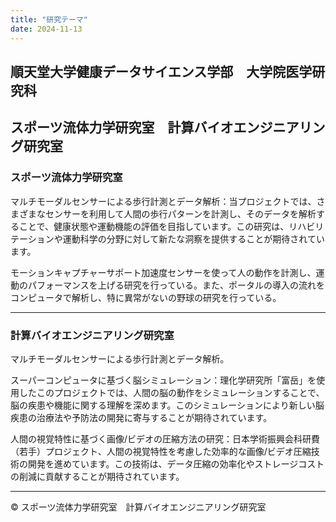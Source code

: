 ```yaml
---
title: "研究テーマ"
date: 2024-11-13
---
```


## 順天堂大学健康データサイエンス学部　大学院医学研究科

## スポーツ流体力学研究室　計算バイオエンジニアリング研究室

### スポーツ流体力学研究室
マルチモーダルセンサーによる歩行計測とデータ解析：当プロジェクトでは、さまざまなセンサーを利用して人間の歩行パターンを計測し、そのデータを解析することで、健康状態や運動機能の評価を目指しています。この研究は、リハビリテーションや運動科学の分野に対して新たな洞察を提供することが期待されています。

モーションキャプチャーサポート加速度センサーを使って人の動作を計測し、運動のパフォーマンスを上げる研究を行っている。また、ポータルの導入の流れをコンピュータで解析し、特に異常がないの野球の研究を行っている。

---

### 計算バイオエンジニアリング研究室
マルチモーダルセンサーによる歩行計測とデータ解析。

スーパーコンピュータに基づく脳シミュレーション：理化学研究所「富岳」を使用したこのプロジェクトでは、人間の脳の動作をシミュレーションすることで、脳の疾患や機能に関する理解を深めます。このシミュレーションにより新しい脳疾患の治療法や予防法の開発に寄与することが期待されています。

人間の視覚特性に基づく画像/ビデオの圧縮方法の研究：日本学術振興会科研費（若手）プロジェクト、人間の視覚特性を考慮した効率的な画像/ビデオ圧縮技術の開発を進めています。この技術は、データ圧縮の効率化やストレージコストの削減に貢献することが期待されています。

---

&copy; スポーツ流体力学研究室　計算バイオエンジニアリング研究室
